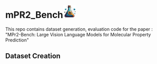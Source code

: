 # mPR2_Bench<img src = "assets/mainlogo.png" width = "40" />
This repo contains dataset generation, evaluation code for the paper : "MPr2-Bench: Large Vision Language Models for Molecular Property Prediction"


## Dataset Creation


